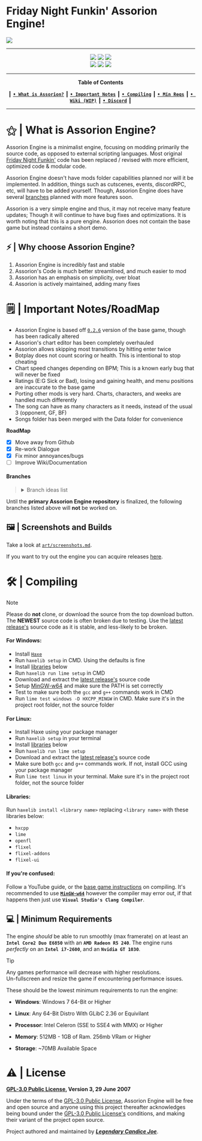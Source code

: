 # Friday Night Funkin' Assorion Engine!

<img src="https://codeberg.org/Assorion/FNF-Assorion-Engine/raw/branch/main/art/assorion-engine.png"/>

-------------------------------------------------------------
 <div align="center">
 <a href="#"><img src="https://img.shields.io/gitea/stars/Assorion/FNF-Assorion-Engine?gitea_url=https%3A%2F%2Fcodeberg.org&style=for-the-badge&logoSize=4&color=06b59c"/></a>
 <img src="https://img.shields.io/gitea/last-commit/Assorion/FNF-Assorion-Engine?gitea_url=https%3A%2F%2Fcodeberg.org&style=for-the-badge&color=06b59c"/</a> 
 <img src="https://img.shields.io/gitea/v/release/Assorion/FNF-Assorion-Engine?gitea_url=https%3A%2F%2Fcodeberg.org&style=for-the-badge&color=06b59c"/></a>
 </div>
 <div align="center">
 <a href="https://codeberg.org/Assorion/FNF-Assorion-Engine/releases"><img src="https://img.shields.io/badge/Windows_Build-Released-blue?style=for-the-badge&color=e1b100"/></a>
 <a href="https://codeberg.org/Assorion/FNF-Assorion-Engine/releases"><img src="https://img.shields.io/badge/Linux_Build-Released-blue?style=for-the-badge&color=e1b100"/></a>
 <a href="https://github.com/Assorion/FNF-Assorion-Engine/actions/workflows/HTML5.yml"><img src="https://img.shields.io/badge/Web_Build-Testing-blue?style=for-the-badge&color=e1b100"/></a>  
 </div>

-------------------------------------------------------------
<div align="center">
 
**Table of Contents**
</div>
<div align="center">
 
┃ [**`• What is Assorion?`**](#what-is-assorion-engine) ┃ [**`• Important Notes`**](#important-notes-roadmap) ┃ [**`• Compiling`**](#compiling) ┃ [**`• Min Reqs`**](#minimum-requirements) ┃ <a href="https://assorion.github.io/wiki/">**`• Wiki (WIP)`**</a> ┃ <a href="https://discord.gg/nbhWWxKxTe">**`• Discord`**</a> ┃

</div>

-------------------------------------------------------------
 
# ⚝ | What is Assorion Engine?

Assorion Engine is a minimalist engine, focusing on modding primarily the source code, as opposed to external scripting languages. 
Most original <a href="https://ninja-muffin24.itch.io/funkin">Friday Night Funkin'</a> code has been replaced / revised with more efficient, optimized code & modular code.

Assorion Engine doesn't have mods folder capabilities planned nor will it be implemented. 
In addition, things such as cutscenes, events, discordRPC, etc, will have to be added yourself. 
Though, Assorion Engine does have several <a href="https://codeberg.org/Assorion/FNF-Assorion-Engine#branches">branches</a> planned with more features soon.

Assorion is a very simple engine and thus, it may not receive many feature updates; Though it will continue to have bug fixes and optimizations. 
It is worth noting that this is a pure engine. Assorion does not contain the base game but instead contains a short demo. 

## ⚡ | Why choose Assorion Engine?

1. Assorion Engine is incredibly fast and stable
2. Assorion's Code is much better streamlined, and much easier to mod
3. Assorion has an emphasis on simplicity, over bloat
4. Assorion is actively maintained, adding many fixes

# 🗒️ | Important Notes/RoadMap

- Assorion Engine is based off <a href="https://github.com/FunkinCrew/Funkin/releases/tag/v0.2.6">`0.2.6`</a> version of the base game, though has been radically altered
- Assorion's chart editor has been completely overhauled
- Assorion allows skipping most transitions by hitting enter twice
- Botplay does not count scoring or health. This is intentional to stop cheating
- Chart speed changes depending on BPM; This is a known early bug that will never be fixed
- Ratings (E:G Sick or Bad), losing and gaining health, and menu positions are inaccurate to the base game
- Porting other mods is very hard. Charts, characters, and weeks are handled much differently
- The song can have as many characters as it needs, instead of the usual 3 (opponent, GF, BF)
- Songs folder has been merged with the Data folder for convenience
  
 **RoadMap**
* [X] Move away from Github
* [X] Re-work Dialogue
* [X] Fix minor annoyances/bugs
* [ ] Improve Wiki/Documentation
 
#### **Branches**

> <details>
> <summary>Branch ideas list</summary>
> <table>
> <tr>
> <td>
>
>   | `Assorion Branch's`                                | `Windows` | `Linux` | `HTML5 (WEB)`     |
>   |--------------------------------------------------|---------|-------|-----------------|
>   | <a href="#">Assorion-Main</a>                                    | ✓       | ✓     | ⍻              |
>   | <a href="#">Assorion-Base</a>                                    | ☓       | ☓     | ☓              |
>   | <a href="#">Assorion-3D</a>                                      | ☓       | ☓     | ☓              |
></td>
></tr>
></table>
></details>
Until the **primary Assorion Engine repository** is finalized, the following branches listed above will **not** be worked on.

## 🖼️ | Screenshots and Builds

Take a look at <a href="https://codeberg.org/Assorion/FNF-Assorion-Engine/src/branch/main/.github/Screenshots.md">`art/screenshots.md`</a>. 

If you want to try out the engine you can acquire releases <a href="https://codeberg.org/Assorion/FNF-Assorion-Engine/releases">here</a>.

# 🛠 | Compiling

> [!NOTE]
> Please do **not** clone, or download the source from the top download button. The **NEWEST** source code is often broken due to testing.
> Use the <a href="https://codeberg.org/Assorion/FNF-Assorion-Engine/releases">latest release's</a> source code as it is stable, and less-likely to be broken.

#### **For Windows:**
- Install <a href="https://haxe.org/">`Haxe`</a>
- Run `haxelib setup` in CMD. Using the defaults is fine
- Install [libraries](#libraries) below
- Run `haxelib run lime setup` in CMD
- Download and extract the <a href="https://codeberg.org/Assorion/FNF-Assorion-Engine/releases">latest release's</a> source code
- Setup <a href="https://codeberg.org/Assorion/FNF-Assorion-Engine/src/branch/main/.github/MinGW-Setup.md">MinGW-w64</a> and make sure the PATH is set correctly
- Test to make sure both the `gcc` and `g++` commands work in CMD
- Run `lime test windows -D HXCPP_MINGW` in CMD. Make sure it's in the project root folder, not the source folder

#### **For Linux:**
- Install Haxe using your package manager
- Run `haxelib setup` in your terminal
- Install [libraries](#libraries) below
- Run `haxelib run lime setup`
- Download and extract the <a href="https://codeberg.org/Assorion/FNF-Assorion-Engine/releases">latest release's</a> source code
- Make sure both `gcc` and `g++` commands work. If not, install GCC using your package manager
- Run `lime test linux` in your terminal. Make sure it's in the project root folder, not the source folder

#### **Libraries:**  
Run `haxelib install <library name>` replacing `<library name>` with these libraries below:
- `hxcpp`
- `lime`
- `openfl`
- `flixel`
- `flixel-addons`
- `flixel-ui`

#### **If you're confused:**  
Follow a YouTube guide, or the <a href="https://github.com/FunkinCrew/Funkin/tree/v0.2.7.1#build-instructions">base game instructions</a> on compiling. It's recommended to use <a href="https://codeberg.org/Assorion/FNF-Assorion-Engine/src/branch/main/.github/MinGW-Setup.md">**`MinGW-w64`**</a> however the compiler may error out, if that happens then just use **`Visual Studio's Clang Compiler`**.  

## 💻 | Minimum Requirements

The engine *should* be able to run smoothly (max framerate) on at least an **`Intel Core2 Duo E6850`** with an **`AMD Radeon R5 240`**. 
The engine runs *perfectly* on an **`Intel i7-2600`**, and an **`Nvidia GT 1030`**.

> [!tip]
> Any games performance will decrease with higher resolutions.  
> Un-fullscreen and resize the game if encountering performance issues.

These should be the lowest minimum requirements to run the engine:

- **Windows**: Windows 7 64-Bit or Higher
  
- **Linux**: Any 64-Bit Distro With GLibC 2.36 or Equivilant
  
- **Processor**: Intel Celeron (SSE to SSE4 with MMX) or Higher
  
- **Memory**: 512MB - 1GB of Ram. 256mb VRam or Higher
  
- **Storage**: ~70MB Available Space


# ⚠️ | License
**<a href="https://codeberg.org/Assorion/FNF-Assorion-Engine/src/branch/main/LICENSE">GPL-3.0 Public License</a>, Version 3, 29 June 2007**

Under the terms of the <a href="https://codeberg.org/Assorion/FNF-Assorion-Engine/src/branch/main/LICENSE">GPL-3.0 Public License</a>, Assorion Engine will be free and open source and anyone using this project thereafter acknowledges being bound under the <a href="https://codeberg.org/Assorion/FNF-Assorion-Engine/src/branch/main/LICENSE">GPL-3.0 Public License's</a> conditions, and making their variant of the project open source.

Project authored and maintained by <a href="https://codeberg.org/Legendary-Candice-Joe">***Legendary Candice Joe***</a>.

